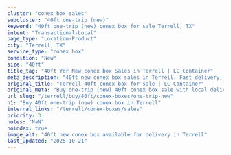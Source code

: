 ```yaml
---
cluster: "conex box sales"
subcluster: "40ft one-trip (new)"
keyword: "40ft one-trip (new) conex box for sale Terrell, TX"
intent: "Transactional-Local"
page_type: "Location-Product"
city: "Terrell, TX"
service_type: "conex box"
condition: "New"
size: "40ft"
title_tag: "40ft Ydr New conex box Sales in Terrell | LC Container"
meta_description: "40ft new conex box sales in Terrell. Fast delivery, competitive pricing. Serving conex boxes area. Quote ID: I39. Call (214) 524-4168 for your free quote today."
original_title: "Terrell 40ft conex box for sale | LC Container"
original_meta: "Buy one-trip (new) 40ft conex box sale with local delivery in Terrell, TX. LC Container — local Since 2003. Request a fast quote today."
url_slug: "/terrell/buy/40ft/conex-boxes/one-trip-new"
h1: "Buy 40ft one-trip (new) conex box in Terrell"
internal_links: "/terrell/conex-boxes/sales"
priority: 3
notes: "NaN"
noindex: true
image_alt: "40ft new conex box available for delivery in Terrell"
last_updated: "2025-10-21"
---
```


<!-- TODO: Add unique city/inventory copy, images, and internal links here. -->
